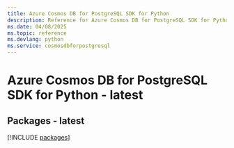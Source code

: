 ```yaml
---
title: Azure Cosmos DB for PostgreSQL SDK for Python
description: Reference for Azure Cosmos DB for PostgreSQL SDK for Python
ms.date: 04/08/2025
ms.topic: reference
ms.devlang: python
ms.service: cosmosdbforpostgresql
---
```

# Azure Cosmos DB for PostgreSQL SDK for Python - latest
## Packages - latest
[!INCLUDE [packages](cosmos-db-for-postgresql-index.md)]